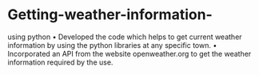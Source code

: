 # Getting-weather-information- 
using python 
• Developed the code which helps to get current weather information by using the python libraries at any specific town.
• Incorporated an API from the website openweather.org to get the weather information required by the use.
